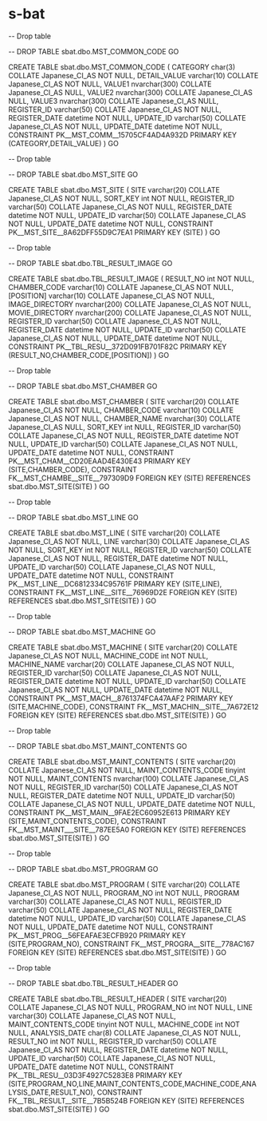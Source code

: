 # s-bat


-- Drop table

-- DROP TABLE sbat.dbo.MST_COMMON_CODE GO

CREATE TABLE sbat.dbo.MST_COMMON_CODE (
	CATEGORY char(3) COLLATE Japanese_CI_AS NOT NULL,
	DETAIL_VALUE varchar(10) COLLATE Japanese_CI_AS NOT NULL,
	VALUE1 nvarchar(300) COLLATE Japanese_CI_AS NULL,
	VALUE2 nvarchar(300) COLLATE Japanese_CI_AS NULL,
	VALUE3 nvarchar(300) COLLATE Japanese_CI_AS NULL,
	REGISTER_ID varchar(50) COLLATE Japanese_CI_AS NOT NULL,
	REGISTER_DATE datetime NOT NULL,
	UPDATE_ID varchar(50) COLLATE Japanese_CI_AS NOT NULL,
	UPDATE_DATE datetime NOT NULL,
	CONSTRAINT PK__MST_COMM__15705CF4AD4A932D PRIMARY KEY (CATEGORY,DETAIL_VALUE)
) GO

-- Drop table

-- DROP TABLE sbat.dbo.MST_SITE GO

CREATE TABLE sbat.dbo.MST_SITE (
	SITE varchar(20) COLLATE Japanese_CI_AS NOT NULL,
	SORT_KEY int NOT NULL,
	REGISTER_ID varchar(50) COLLATE Japanese_CI_AS NOT NULL,
	REGISTER_DATE datetime NOT NULL,
	UPDATE_ID varchar(50) COLLATE Japanese_CI_AS NOT NULL,
	UPDATE_DATE datetime NOT NULL,
	CONSTRAINT PK__MST_SITE__8A62DFF55D9C7EA1 PRIMARY KEY (SITE)
) GO

-- Drop table

-- DROP TABLE sbat.dbo.TBL_RESULT_IMAGE GO

CREATE TABLE sbat.dbo.TBL_RESULT_IMAGE (
	RESULT_NO int NOT NULL,
	CHAMBER_CODE varchar(10) COLLATE Japanese_CI_AS NOT NULL,
	[POSITION] varchar(10) COLLATE Japanese_CI_AS NOT NULL,
	IMAGE_DIRECTORY nvarchar(200) COLLATE Japanese_CI_AS NOT NULL,
	MOVIE_DIRECTORY nvarchar(200) COLLATE Japanese_CI_AS NOT NULL,
	REGISTER_ID varchar(50) COLLATE Japanese_CI_AS NOT NULL,
	REGISTER_DATE datetime NOT NULL,
	UPDATE_ID varchar(50) COLLATE Japanese_CI_AS NOT NULL,
	UPDATE_DATE datetime NOT NULL,
	CONSTRAINT PK__TBL_RESU__372D091FB701F82C PRIMARY KEY (RESULT_NO,CHAMBER_CODE,[POSITION])
) GO

-- Drop table

-- DROP TABLE sbat.dbo.MST_CHAMBER GO

CREATE TABLE sbat.dbo.MST_CHAMBER (
	SITE varchar(20) COLLATE Japanese_CI_AS NOT NULL,
	CHAMBER_CODE varchar(10) COLLATE Japanese_CI_AS NOT NULL,
	CHAMBER_NAME nvarchar(30) COLLATE Japanese_CI_AS NULL,
	SORT_KEY int NULL,
	REGISTER_ID varchar(50) COLLATE Japanese_CI_AS NOT NULL,
	REGISTER_DATE datetime NOT NULL,
	UPDATE_ID varchar(50) COLLATE Japanese_CI_AS NOT NULL,
	UPDATE_DATE datetime NOT NULL,
	CONSTRAINT PK__MST_CHAM__CD20EAAD4E430E43 PRIMARY KEY (SITE,CHAMBER_CODE),
	CONSTRAINT FK__MST_CHAMBE__SITE__797309D9 FOREIGN KEY (SITE) REFERENCES sbat.dbo.MST_SITE(SITE)
) GO

-- Drop table

-- DROP TABLE sbat.dbo.MST_LINE GO

CREATE TABLE sbat.dbo.MST_LINE (
	SITE varchar(20) COLLATE Japanese_CI_AS NOT NULL,
	LINE varchar(30) COLLATE Japanese_CI_AS NOT NULL,
	SORT_KEY int NOT NULL,
	REGISTER_ID varchar(50) COLLATE Japanese_CI_AS NOT NULL,
	REGISTER_DATE datetime NOT NULL,
	UPDATE_ID varchar(50) COLLATE Japanese_CI_AS NOT NULL,
	UPDATE_DATE datetime NOT NULL,
	CONSTRAINT PK__MST_LINE__DC6812334C95761F PRIMARY KEY (SITE,LINE),
	CONSTRAINT FK__MST_LINE__SITE__76969D2E FOREIGN KEY (SITE) REFERENCES sbat.dbo.MST_SITE(SITE)
) GO

-- Drop table

-- DROP TABLE sbat.dbo.MST_MACHINE GO

CREATE TABLE sbat.dbo.MST_MACHINE (
	SITE varchar(20) COLLATE Japanese_CI_AS NOT NULL,
	MACHINE_CODE int NOT NULL,
	MACHINE_NAME varchar(20) COLLATE Japanese_CI_AS NOT NULL,
	REGISTER_ID varchar(50) COLLATE Japanese_CI_AS NOT NULL,
	REGISTER_DATE datetime NOT NULL,
	UPDATE_ID varchar(50) COLLATE Japanese_CI_AS NOT NULL,
	UPDATE_DATE datetime NOT NULL,
	CONSTRAINT PK__MST_MACH__8761374FCA47AAF2 PRIMARY KEY (SITE,MACHINE_CODE),
	CONSTRAINT FK__MST_MACHIN__SITE__7A672E12 FOREIGN KEY (SITE) REFERENCES sbat.dbo.MST_SITE(SITE)
) GO

-- Drop table

-- DROP TABLE sbat.dbo.MST_MAINT_CONTENTS GO

CREATE TABLE sbat.dbo.MST_MAINT_CONTENTS (
	SITE varchar(20) COLLATE Japanese_CI_AS NOT NULL,
	MAINT_CONTENTS_CODE tinyint NOT NULL,
	MAINT_CONTENTS nvarchar(100) COLLATE Japanese_CI_AS NOT NULL,
	REGISTER_ID varchar(50) COLLATE Japanese_CI_AS NOT NULL,
	REGISTER_DATE datetime NOT NULL,
	UPDATE_ID varchar(50) COLLATE Japanese_CI_AS NOT NULL,
	UPDATE_DATE datetime NOT NULL,
	CONSTRAINT PK__MST_MAIN__9FAE2EC60952E613 PRIMARY KEY (SITE,MAINT_CONTENTS_CODE),
	CONSTRAINT FK__MST_MAINT___SITE__787EE5A0 FOREIGN KEY (SITE) REFERENCES sbat.dbo.MST_SITE(SITE)
) GO

-- Drop table

-- DROP TABLE sbat.dbo.MST_PROGRAM GO

CREATE TABLE sbat.dbo.MST_PROGRAM (
	SITE varchar(20) COLLATE Japanese_CI_AS NOT NULL,
	PROGRAM_NO int NOT NULL,
	PROGRAM varchar(30) COLLATE Japanese_CI_AS NOT NULL,
	REGISTER_ID varchar(50) COLLATE Japanese_CI_AS NOT NULL,
	REGISTER_DATE datetime NOT NULL,
	UPDATE_ID varchar(50) COLLATE Japanese_CI_AS NOT NULL,
	UPDATE_DATE datetime NOT NULL,
	CONSTRAINT PK__MST_PROG__56FEAFAE3ECFB920 PRIMARY KEY (SITE,PROGRAM_NO),
	CONSTRAINT FK__MST_PROGRA__SITE__778AC167 FOREIGN KEY (SITE) REFERENCES sbat.dbo.MST_SITE(SITE)
) GO

-- Drop table

-- DROP TABLE sbat.dbo.TBL_RESULT_HEADER GO

CREATE TABLE sbat.dbo.TBL_RESULT_HEADER (
	SITE varchar(20) COLLATE Japanese_CI_AS NOT NULL,
	PROGRAM_NO int NOT NULL,
	LINE varchar(30) COLLATE Japanese_CI_AS NOT NULL,
	MAINT_CONTENTS_CODE tinyint NOT NULL,
	MACHINE_CODE int NOT NULL,
	ANALYSIS_DATE char(8) COLLATE Japanese_CI_AS NOT NULL,
	RESULT_NO int NOT NULL,
	REGISTER_ID varchar(50) COLLATE Japanese_CI_AS NOT NULL,
	REGISTER_DATE datetime NOT NULL,
	UPDATE_ID varchar(50) COLLATE Japanese_CI_AS NOT NULL,
	UPDATE_DATE datetime NOT NULL,
	CONSTRAINT PK__TBL_RESU__03D3F4927C5283E8 PRIMARY KEY (SITE,PROGRAM_NO,LINE,MAINT_CONTENTS_CODE,MACHINE_CODE,ANALYSIS_DATE,RESULT_NO),
	CONSTRAINT FK__TBL_RESULT__SITE__7B5B524B FOREIGN KEY (SITE) REFERENCES sbat.dbo.MST_SITE(SITE)
) GO
